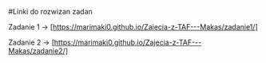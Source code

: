 #Linki do rozwizan zadan

Zadanie 1 -> [https://marimaki0.github.io/Zajecia-z-TAF---Makas/zadanie1/]

Zadanie 2 -> [https://marimaki0.github.io/Zajecia-z-TAF---Makas/zadanie2/]

